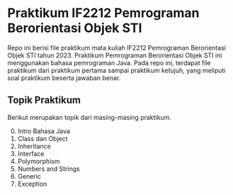 # Praktikum IF2212 Pemrograman Berorientasi Objek STI
Repo ini berisi file praktikum mata kuliah IF2212 Pemrograman Berorientasi Objek STI tahun 2023. Praktikum Pemrograman Berorientasi Objek STI ini menggunakan bahasa pemrograman Java. Pada repo ini, terdapat file praktikum dari praktikum pertama sampai praktikum ketujuh, yang meliputi soal praktikum beserta jawaban benar.

## Topik Praktikum
Berikut merupakan topik dari masing-masing praktikum.

0. Intro Bahasa Java
1. Class dan Object
2. Inheritance
3. Interface
4. Polymorphism
5. Numbers and Strings
6. Generic
7. Exception

